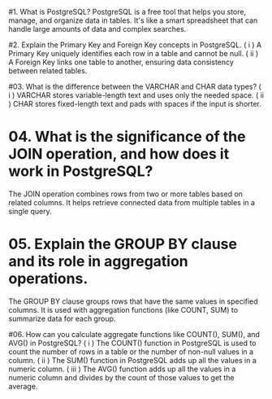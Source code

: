 #1. What is PostgreSQL?
PostgreSQL is a free tool that helps you store, manage, and organize data in tables. It's like a smart spreadsheet that can handle large amounts of data and complex searches.

#2. Explain the Primary Key and Foreign Key concepts in PostgreSQL.
( i ) A Primary Key uniquely identifies each row in a table and cannot be null.
( ii ) A Foreign Key links one table to another, ensuring data consistency between related tables.

#03. What is the difference between the VARCHAR and CHAR data types?
( i ) VARCHAR stores variable-length text and uses only the needed space.
( ii ) CHAR stores fixed-length text and pads with spaces if the input is shorter.

# 04. What is the significance of the JOIN operation, and how does it work in PostgreSQL?
The JOIN operation combines rows from two or more tables based on related columns. It helps retrieve connected data from multiple tables in a single query.

# 05. Explain the GROUP BY clause and its role in aggregation operations.
The GROUP BY clause groups rows that have the same values in specified columns. It is used with aggregation functions (like COUNT, SUM) to summarize data for each group.

#06. How can you calculate aggregate functions like COUNT(), SUM(), and AVG() in PostgreSQL?
( i ) The COUNT() function in PostgreSQL is used to count the number of rows in a table or the number of non-null values in a column.
( ii ) The SUM() function in PostgreSQL adds up all the values in a numeric column.
( iii ) The AVG() function adds up all the values in a numeric column and divides by the count of those values to get the average.
